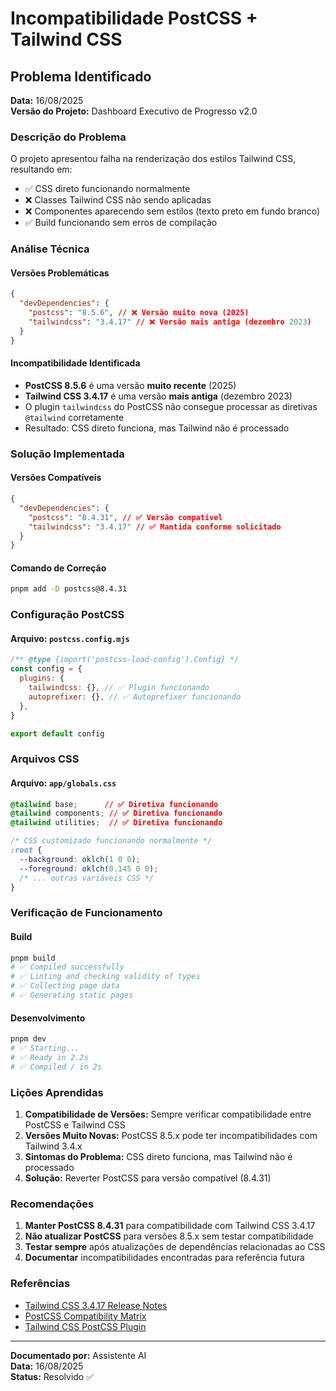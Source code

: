 # Incompatibilidade PostCSS + Tailwind CSS

## Problema Identificado

**Data:** 16/08/2025\
**Versão do Projeto:** Dashboard Executivo de Progresso v2.0

### Descrição do Problema

O projeto apresentou falha na renderização dos estilos Tailwind CSS, resultando em:

* ✅ CSS direto funcionando normalmente
* ❌ Classes Tailwind CSS não sendo aplicadas
* ❌ Componentes aparecendo sem estilos (texto preto em fundo branco)
* ✅ Build funcionando sem erros de compilação

### Análise Técnica

#### Versões Problemáticas

```json
{
  "devDependencies": {
    "postcss": "8.5.6", // ❌ Versão muito nova (2025)
    "tailwindcss": "3.4.17" // ❌ Versão mais antiga (dezembro 2023)
  }
}
```

#### Incompatibilidade Identificada

* **PostCSS 8.5.6** é uma versão **muito recente** (2025)
* **Tailwind CSS 3.4.17** é uma versão **mais antiga** (dezembro 2023)
* O plugin `tailwindcss` do PostCSS não consegue processar as diretivas `@tailwind` corretamente
* Resultado: CSS direto funciona, mas Tailwind não é processado

### Solução Implementada

#### Versões Compatíveis

```json
{
  "devDependencies": {
    "postcss": "8.4.31", // ✅ Versão compatível
    "tailwindcss": "3.4.17" // ✅ Mantida conforme solicitado
  }
}
```

#### Comando de Correção

```bash
pnpm add -D postcss@8.4.31
```

### Configuração PostCSS

#### Arquivo: `postcss.config.mjs`

```javascript
/** @type {import('postcss-load-config').Config} */
const config = {
  plugins: {
    tailwindcss: {}, // ✅ Plugin funcionando
    autoprefixer: {}, // ✅ Autoprefixer funcionando
  },
}

export default config
```

### Arquivos CSS

#### Arquivo: `app/globals.css`

```css
@tailwind base;      // ✅ Diretiva funcionando
@tailwind components; // ✅ Diretiva funcionando
@tailwind utilities;  // ✅ Diretiva funcionando

/* CSS customizado funcionando normalmente */
:root {
  --background: oklch(1 0 0);
  --foreground: oklch(0.145 0 0);
  /* ... outras variáveis CSS */
}
```

### Verificação de Funcionamento

#### Build

```bash
pnpm build
# ✅ Compiled successfully
# ✅ Linting and checking validity of types
# ✅ Collecting page data
# ✅ Generating static pages
```

#### Desenvolvimento

```bash
pnpm dev
# ✅ Starting...
# ✅ Ready in 2.2s
# ✅ Compiled / in 2s
```

### Lições Aprendidas

1. **Compatibilidade de Versões:** Sempre verificar compatibilidade entre PostCSS e Tailwind CSS
2. **Versões Muito Novas:** PostCSS 8.5.x pode ter incompatibilidades com Tailwind 3.4.x
3. **Sintomas do Problema:** CSS direto funciona, mas Tailwind não é processado
4. **Solução:** Reverter PostCSS para versão compatível (8.4.31)

### Recomendações

1. **Manter PostCSS 8.4.31** para compatibilidade com Tailwind CSS 3.4.17
2. **Não atualizar PostCSS** para versões 8.5.x sem testar compatibilidade
3. **Testar sempre** após atualizações de dependências relacionadas ao CSS
4. **Documentar** incompatibilidades encontradas para referência futura

### Referências

* [Tailwind CSS 3.4.17 Release Notes](https://github.com/tailwindlabs/tailwindcss/releases/tag/v3.4.17)
* [PostCSS Compatibility Matrix](https://github.com/postcss/postcss#compatibility)
* [Tailwind CSS PostCSS Plugin](https://tailwindcss.com/docs/installation#postcss)

***

**Documentado por:** Assistente AI\
**Data:** 16/08/2025\
**Status:** Resolvido ✅
